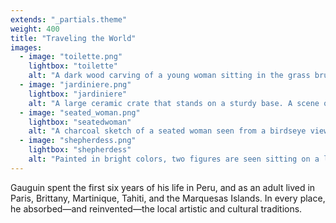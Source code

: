 ```yaml
---
extends: "_partials.theme"
weight: 400
title: "Traveling the World"
images:
  - image: "toilette.png"
    lightbox: "toilette"
    alt: "A dark wood carving of a young woman sitting in the grass brushing her hair. The shiny wood reflects light on the curve of the carving. A tree is just seen on the right edge of the piece."
  - image: "jardiniere.png"
    lightbox: "jardiniere"
    alt: "A large ceramic crate that stands on a sturdy base. A scene of a woman on a farm is carved and painted on the front. She is sitting in the grass holding a stick. A black dog and a white duck stand nearby, near a small wooden fence. A large, bright green field of rolling hills is seen in the background."
  - image: "seated_woman.png"
    lightbox: "seatedwoman"
    alt: "A charcoal sketch of a seated woman seen from a birdseye view. She is looking towards the sky, though we can't see her face. She wears an apron and a small wrap on her head. A small sketch of her hand resting on the ground is seen on the right. In the upper right is text in French, along with the numbers 99."
  - image: "shepherdess.png"
    lightbox: "shepherdess"
    alt: "Painted in bright colors, two figures are seen sitting on a ledge overlooking brown and white sheep grazing on a farm atop a hill. Painterly brushstrokes of simplified forms in orange and green cover the trees and the roof of a barn is seen below. A view of the valley is seen in the background with mountains in the far distance."
---
```


Gauguin spent the first six years of his life in Peru, and as an adult lived in Paris, Brittany, Martinique, Tahiti, and the Marquesas Islands. In every place, he absorbed—and reinvented—the local artistic and cultural traditions.
